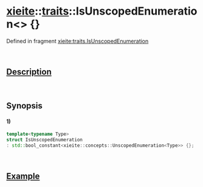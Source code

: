 # [xieite](../../xieite.md)\:\:[traits](../../traits.md)\:\:IsUnscopedEnumeration\<\> \{\}
Defined in fragment [xieite:traits.IsUnscopedEnumeration](../../../src/traits/is_unscoped_enumeration.cpp)

&nbsp;

## [Description](../concepts/unscoped_enumeration.md#Description)

&nbsp;

## Synopsis
#### 1)
```cpp
template<typename Type>
struct IsUnscopedEnumeration
: std::bool_constant<xieite::concepts::UnscopedEnumeration<Type>> {};
```

&nbsp;

## [Example](../concepts/unscoped_enumeration.md#Example)
